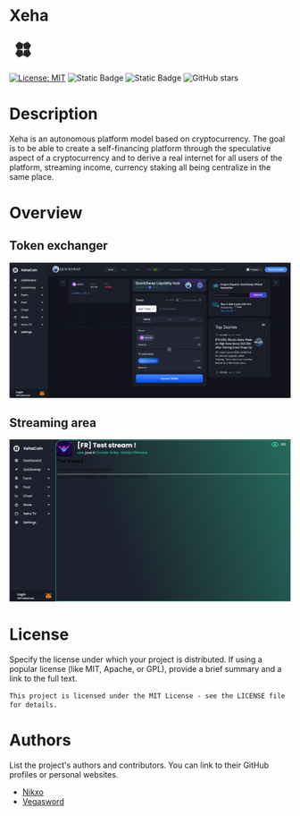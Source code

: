# Xeha

<div style="display: inline-block; vertical-align: top;">
  <img src="https://github.com/nikxo/Xeha/blob/main/Page_html/icon/coin.png" alt="Logo" height="50" />
</div>

[![License: MIT](https://img.shields.io/badge/License-MIT-yellow.svg)](https://opensource.org/licenses/MIT)
![Static Badge](https://img.shields.io/badge/Nginx-1.7.11.3-green:badgeContent)
![Static Badge](https://img.shields.io/badge/Docker-17.06.0+-blue:badgeContent)
![GitHub stars](https://img.shields.io/github/stars/nikxo/Xeha)

# Description

Xeha is an autonomous platform model based on cryptocurrency. The goal is to be able to create a self-financing platform through the speculative aspect of a cryptocurrency and to derive a real internet for all users of the platform, streaming income, currency staking all being centralize in the same place.

# Overview

## Token exchanger

![Image de démonstration](https://raw.githubusercontent.com/nikxo/Xeha/main/Page_html/icon/rdm/exchanger.png)

## Streaming area

![Image de démonstration](https://raw.githubusercontent.com/nikxo/Xeha/main/Page_html/icon/rdm/stream.png)

# License

Specify the license under which your project is distributed. If using a popular license (like MIT, Apache, or GPL), provide a brief summary and a link to the full text.

```text
This project is licensed under the MIT License - see the LICENSE file for details.
```

# Authors

List the project's authors and contributors. You can link to their GitHub profiles or personal websites.

- [Nikxo](https://github.com/nikxo)
- [Vegasword](https://github.com/vegasword)

